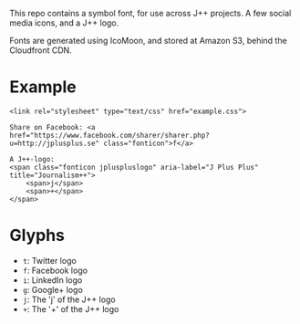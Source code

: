 This repo contains a symbol font, for use across J++ projects. A few social media icons, and a J++ logo.

Fonts are generated using IcoMoon, and stored at Amazon S3, behind the Cloudfront CDN.

Example
=======

    <link rel="stylesheet" type="text/css" href="example.css">
    
    Share on Facebook: <a href="https://www.facebook.com/sharer/sharer.php?u=http://jplusplus.se" class="fonticon">f</a>

    A J++-logo:
    <span class="fonticon jpluspluslogo" aria-label="J Plus Plus" title="Journalism++">
        <span>j</span>
        <span>+</span>
    </span>

Glyphs
======

* `t`: Twitter logo
* `f`: Facebook logo
* `i`: LinkedIn logo
* `g`: Google+ logo
* `j`: The 'j' of the J++ logo
* `+`: The '+' of the J++ logo



